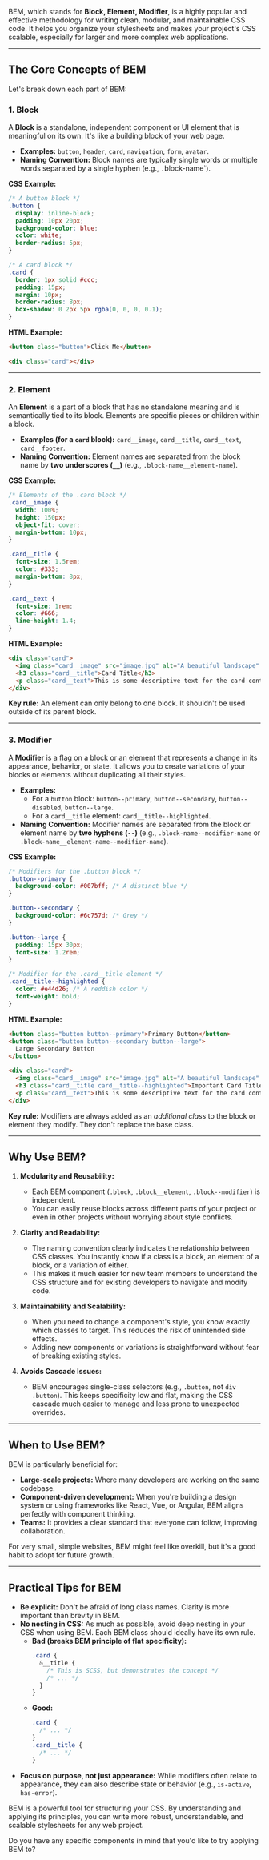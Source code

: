 BEM, which stands for **Block, Element, Modifier**, is a highly popular and effective methodology for writing clean, modular, and maintainable CSS code. It helps you organize your stylesheets and makes your project's CSS scalable, especially for larger and more complex web applications.

---

## The Core Concepts of BEM

Let's break down each part of BEM:

### 1. Block

A **Block** is a standalone, independent component or UI element that is meaningful on its own. It's like a building block of your web page.

- **Examples:** `button`, `header`, `card`, `navigation`, `form`, `avatar`.
- **Naming Convention:** Block names are typically single words or multiple words separated by a single hyphen (e.g., `.`block-name\`).

**CSS Example:**

```css
/* A button block */
.button {
  display: inline-block;
  padding: 10px 20px;
  background-color: blue;
  color: white;
  border-radius: 5px;
}

/* A card block */
.card {
  border: 1px solid #ccc;
  padding: 15px;
  margin: 10px;
  border-radius: 8px;
  box-shadow: 0 2px 5px rgba(0, 0, 0, 0.1);
}
```

**HTML Example:**

```html
<button class="button">Click Me</button>

<div class="card"></div>
```

---

### 2\. Element

An **Element** is a part of a block that has no standalone meaning and is semantically tied to its block. Elements are specific pieces or children within a block.

- **Examples (for a `card` block):** `card__image`, `card__title`, `card__text`, `card__footer`.
- **Naming Convention:** Element names are separated from the block name by **two underscores (`__`)** (e.g., `.block-name__element-name`).

**CSS Example:**

```css
/* Elements of the .card block */
.card__image {
  width: 100%;
  height: 150px;
  object-fit: cover;
  margin-bottom: 10px;
}

.card__title {
  font-size: 1.5rem;
  color: #333;
  margin-bottom: 8px;
}

.card__text {
  font-size: 1rem;
  color: #666;
  line-height: 1.4;
}
```

**HTML Example:**

```html
<div class="card">
  <img class="card__image" src="image.jpg" alt="A beautiful landscape" />
  <h3 class="card__title">Card Title</h3>
  <p class="card__text">This is some descriptive text for the card content.</p>
</div>
```

**Key rule:** An element can only belong to one block. It shouldn't be used outside of its parent block.

---

### 3\. Modifier

A **Modifier** is a flag on a block or an element that represents a change in its appearance, behavior, or state. It allows you to create variations of your blocks or elements without duplicating all their styles.

- **Examples:**
  - For a `button` block: `button--primary`, `button--secondary`, `button--disabled`, `button--large`.
  - For a `card__title` element: `card__title--highlighted`.
- **Naming Convention:** Modifier names are separated from the block or element name by **two hyphens (`--`)** (e.g., `.block-name--modifier-name` or `.block-name__element-name--modifier-name`).

**CSS Example:**

```css
/* Modifiers for the .button block */
.button--primary {
  background-color: #007bff; /* A distinct blue */
}

.button--secondary {
  background-color: #6c757d; /* Grey */
}

.button--large {
  padding: 15px 30px;
  font-size: 1.2rem;
}

/* Modifier for the .card__title element */
.card__title--highlighted {
  color: #e44d26; /* A reddish color */
  font-weight: bold;
}
```

**HTML Example:**

```html
<button class="button button--primary">Primary Button</button>
<button class="button button--secondary button--large">
  Large Secondary Button
</button>

<div class="card">
  <img class="card__image" src="image.jpg" alt="A beautiful landscape" />
  <h3 class="card__title card__title--highlighted">Important Card Title</h3>
  <p class="card__text">This is some descriptive text for the card content.</p>
</div>
```

**Key rule:** Modifiers are always added as an _additional class_ to the block or element they modify. They don't replace the base class.

---

## Why Use BEM?

1.  **Modularity and Reusability:**

    - Each BEM component (`.block`, `.block__element`, `.block--modifier`) is independent.
    - You can easily reuse blocks across different parts of your project or even in other projects without worrying about style conflicts.

2.  **Clarity and Readability:**

    - The naming convention clearly indicates the relationship between CSS classes. You instantly know if a class is a block, an element of a block, or a variation of either.
    - This makes it much easier for new team members to understand the CSS structure and for existing developers to navigate and modify code.

3.  **Maintainability and Scalability:**

    - When you need to change a component's style, you know exactly which classes to target. This reduces the risk of unintended side effects.
    - Adding new components or variations is straightforward without fear of breaking existing styles.

4.  **Avoids Cascade Issues:**

    - BEM encourages single-class selectors (e.g., `.button`, not `div .button`). This keeps specificity low and flat, making the CSS cascade much easier to manage and less prone to unexpected overrides.

---

## When to Use BEM?

BEM is particularly beneficial for:

- **Large-scale projects:** Where many developers are working on the same codebase.
- **Component-driven development:** When you're building a design system or using frameworks like React, Vue, or Angular, BEM aligns perfectly with component thinking.
- **Teams:** It provides a clear standard that everyone can follow, improving collaboration.

For very small, simple websites, BEM might feel like overkill, but it's a good habit to adopt for future growth.

---

## Practical Tips for BEM

- **Be explicit:** Don't be afraid of long class names. Clarity is more important than brevity in BEM.
- **No nesting in CSS:** As much as possible, avoid deep nesting in your CSS when using BEM. Each BEM class should ideally have its own rule.
  - **Bad (breaks BEM principle of flat specificity):**
    ```css
    .card {
      &__title {
        /* This is SCSS, but demonstrates the concept */
        /* ... */
      }
    }
    ```
  - **Good:**
    ```css
    .card {
      /* ... */
    }
    .card__title {
      /* ... */
    }
    ```
- **Focus on purpose, not just appearance:** While modifiers often relate to appearance, they can also describe state or behavior (e.g., `is-active`, `has-error`).

BEM is a powerful tool for structuring your CSS. By understanding and applying its principles, you can write more robust, understandable, and scalable stylesheets for any web project.

Do you have any specific components in mind that you'd like to try applying BEM to?
